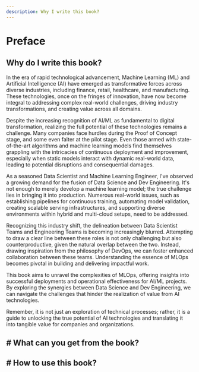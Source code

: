 ```yaml
---
description: Why I write this book?
---
```


# Preface

## Why do I write this book?

In the era of rapid technological advancement, Machine Learning (ML) and Artificial Intelligence (AI) have emerged as transformative forces across diverse industries, including finance, retail, healthcare, and manufacturing. These technologies, once on the fringes of innovation, have now become integral to addressing complex real-world challenges, driving industry transformations, and creating value across all domains.

Despite the increasing recognition of AI/ML as fundamental to digital transformation, realizing the full potential of these technologies remains a challenge. Many companies face hurdles during the Proof of Concept stage, and some even falter at the pilot stage. Even those armed with state-of-the-art algorithms and machine learning models find themselves grappling with the intricacies of continuous deployment and improvement, especially when static models interact with dynamic real-world data, leading to potential disruptions and consequential damages.

As a seasoned Data Scientist and Machine Learning Engineer, I've observed a growing demand for the fusion of Data Science and Dev Engineering. It's not enough to merely develop a machine learning model; the true challenge lies in bringing it into production. Numerous real-world issues, such as establishing pipelines for continuous training, automating model validation, creating scalable serving infrastructures, and supporting diverse environments within hybrid and multi-cloud setups, need to be addressed.

Recognizing this industry shift, the delineation between Data Scientist Teams and Engineering Teams is becoming increasingly blurred. Attempting to draw a clear line between these roles is not only challenging but also counterproductive, given the natural overlap between the two. Instead, drawing inspiration from the philosophy of DevOps, we can foster enhanced collaboration between these teams. Understanding the essence of MLOps becomes pivotal in building and delivering impactful work.

This book aims to unravel the complexities of MLOps, offering insights into successful deployments and operational effectiveness for AI/ML projects. By exploring the synergies between Data Science and Dev Engineering, we can navigate the challenges that hinder the realization of value from AI technologies. &#x20;

Remember, it is not just an exploration of technical processes; rather, it is a guide to unlocking the true potential of AI technologies and translating it into tangible value for companies and organizations.



## # What can you get from the book?

## # How to use this book?



##
